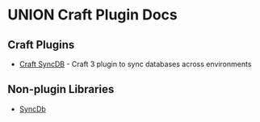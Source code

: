 # UNION Craft Plugin Docs

## Craft Plugins

* [Craft SyncDB](/craft-sync-db/) - Craft 3 plugin to sync databases across environments

## Non-plugin Libraries

* [SyncDb](/syncdb/)